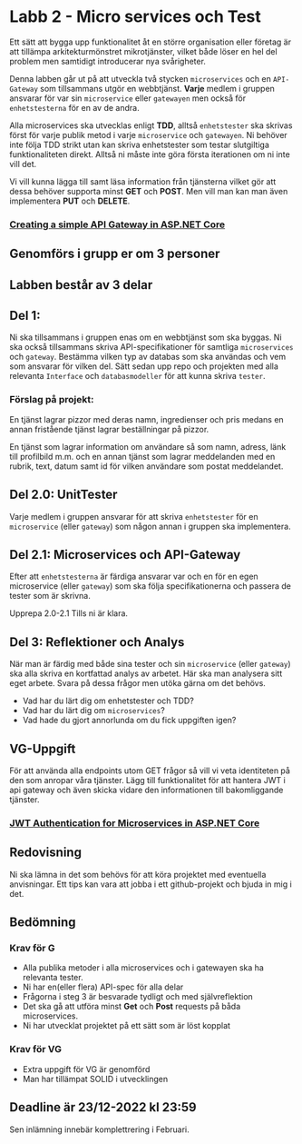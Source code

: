 # Labb 2 - Micro services och Test

Ett sätt att bygga upp funktionalitet åt en större organisation eller företag är att tillämpa
arkitekturmönstret mikrotjänster, vilket både löser en hel del problem men samtidigt introducerar
nya svårigheter.

Denna labben går ut på att utveckla två stycken ``microservices`` och en ``API-Gateway`` som tillsammans utgör en webbtjänst. **Varje** medlem i gruppen ansvarar för var sin ``microservice`` eller ``gatewayen`` men också för ``enhetstesterna`` för en av de andra.

Alla microservices ska utvecklas enligt **TDD**, alltså ``enhetstester`` ska skrivas först för varje publik metod i varje ``microservice`` och ``gatewayen``. Ni behöver inte följa TDD strikt utan kan skriva enhetstester som testar slutgiltiga funktionaliteten direkt. Alltså ni måste inte göra första iterationen om ni inte vill det.

Vi vill kunna lägga till samt läsa information
från tjänsterna vilket gör att dessa behöver supporta minst **GET** och **POST**. Men vill man kan man
även implementera **PUT** och **DELETE**.


### [Creating a simple API Gateway in ASP.NET Core](https://medium.com/streamwriter/api-gateway-aspnet-core-a46ef259dc54)
## Genomförs i grupp er om 3 personer

## Labben består av 3 delar 

## Del 1:
Ni ska tillsammans i gruppen enas om en webbtjänst som ska byggas. 
Ni ska också tillsammans skriva API-specifikationer för samtliga ``microservices`` och ``gateway``. Bestämma vilken typ av databas som ska användas och vem som ansvarar för vilken del. Sätt sedan upp repo och projekten med alla relevanta ``Interface`` och ``databasmodeller`` för att kunna skriva ``tester``.


### Förslag på projekt:
En tjänst lagrar pizzor med deras namn, ingredienser
och pris medans en annan fristående tjänst lagrar beställningar på pizzor.

En tjänst som lagrar information om användare så som namn, adress,
länk till profilbild m.m. och en annan tjänst som lagrar meddelanden med en rubrik, text, datum samt id för vilken användare som postat meddelandet.
## Del 2.0: UnitTester
Varje medlem i gruppen ansvarar för att skriva ``enhetstester`` för en ``microservice`` (eller ``gateway``) som någon annan i gruppen ska implementera.

## Del 2.1: Microservices och API-Gateway
Efter att ``enhetstesterna`` är färdiga ansvarar var och en för en egen microservice (eller ``gateway``) som ska följa specifikationerna och passera de tester som är skrivna.

Upprepa 2.0-2.1 Tills ni är klara.

## Del 3: Reflektioner och Analys
När man är färdig med både sina tester och sin ``microservice`` (eller ``gateway``) ska alla skriva en kortfattad analys av arbetet. Här ska man analysera sitt eget arbete. Svara på dessa frågor men utöka gärna om det behövs.
* Vad har du lärt dig om enhetstester och TDD?
* Vad har du lärt dig om ``microservices``?
* Vad hade du gjort annorlunda om du fick uppgiften igen?

## VG-Uppgift
För att använda alla endpoints utom GET frågor så vill vi veta identiteten på den som anropar våra
tjänster. Lägg till funktionalitet för att hantera JWT i api gateway och även skicka vidare den
informationen till bakomliggande tjänster.

### [JWT Authentication for Microservices in ASP.NET Core](https://medium.com/streamwriter/jwt-authentication-for-microservices-in-asp-net-core-b350c1a3e9fa)


## Redovisning

Ni ska lämna in det som behövs för att köra projektet med eventuella anvisningar. Ett tips kan vara att jobba i ett github-projekt och bjuda in mig i det.

## Bedömning

### Krav för G
* Alla publika metoder i alla microservices och i gatewayen ska ha relevanta tester.
* Ni har en(eller flera) API-spec för alla delar
* Frågorna i steg 3 är besvarade tydligt och med självreflektion
* Det ska gå att utföra minst **Get** och **Post** requests på båda microservices.
* Ni har utvecklat projektet på ett sätt som är löst kopplat
  
### Krav för VG

* Extra uppgift för VG är genomförd
* Man har tillämpat SOLID i utvecklingen

## Deadline är 23/12-2022 kl 23:59
Sen inlämning innebär komplettrering i Februari.